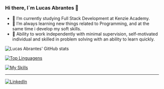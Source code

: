 ### Hi there, I`m Lucas Abrantes 👋

-   🔭 I’m currently studying Full Stack Development at Kenzie Academy.
-   🌱 I’m always learning new things related to Programming, and at the same time i develop my soft skills.
-   🧠 Ability to work independently with minimal supervision, self-motivated individual and skilled in problem solving with an ability to learn quickly.

![Lucas Abrantes' GitHub stats](https://github-readme-stats.vercel.app/api?username=lucasvabrantes&show_icons=true&theme=noctis_minimus)

[![Top Linguagens](https://github-readme-stats.vercel.app/api/top-langs/?username=lucasvabrantes&layout=compact)](https://github.com/anuraghazra/github-readme-stats)

[![My Skills](https://skillicons.dev/icons?i=js,typescript,react,html,css,next)](https://skillicons.dev)



<hr>


[![LinkedIn](https://img.shields.io/badge/LinkedIn-0077B5?style=for-the-badge&logo=linkedin&logoColor=white)](https://www.linkedin.com/in/lucas-abrantes-8b8687150/)
